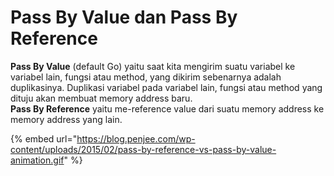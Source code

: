 # Pass By Value dan Pass By Reference

**Pass By Value** (default Go) yaitu saat kita mengirim suatu variabel ke variabel lain, fungsi atau method, yang dikirim sebenarnya adalah duplikasinya. Duplikasi variabel pada variabel lain, fungsi atau method yang dituju akan membuat memory address baru.\
**Pass By Reference** yaitu me-reference value dari suatu memory address ke memory address yang lain.

{% embed url="https://blog.penjee.com/wp-content/uploads/2015/02/pass-by-reference-vs-pass-by-value-animation.gif" %}
